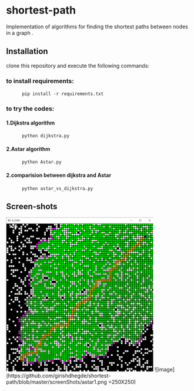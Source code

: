 # shortest-path
Implementation of algorithms for finding the shortest paths between nodes in a graph .

## Installation
clone this repository and execute the following commands:
   ### to install requirements:
          pip install -r requirements.txt 
   ### to try the codes:
   ####        1.Dijkstra algorithm
          python dijkstra.py
   ####        2.Astar algorithm
          python Astar.py
                 
   ####        2.comparision between dijkstra and Astar
          python astar_vs_dijkstra.py
                 
                 
## Screen-shots
<img src="https://github.com/girishdhegde/shortest-path/blob/master/screenShots/astar1.png" width="400">
![image](https://github.com/girishdhegde/shortest-path/blob/master/screenShots/astar1.png =250X250)

